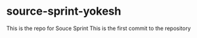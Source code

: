 # source-sprint-yokesh
This is the repo for Souce Sprint
This is the first commit to the repository
